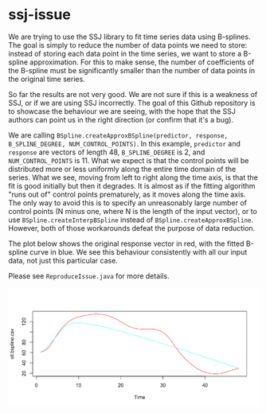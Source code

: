 # ssj-issue

We are trying to use the SSJ library to fit time series data using B-splines.
The goal is simply to reduce the number of data points we need to store: instead of storing each data point in the time series, we want to store a B-spline approximation. For this to make sense, the number of coefficients of the B-spline must be significantly smaller than the number of data points in the original time series.

So far the results are not very good. We are not sure if this is a weakness of SSJ, or if we are using SSJ incorrectly.
The goal of this Github repository is to showcase the behaviour we are seeing, with the hope that the SSJ authors can point us in the right direction (or confirm that it's a bug). 

We are calling ```BSpline.createApproxBSpline(predictor, response, B_SPLINE_DEGREE, NUM_CONTROL_POINTS)```.
In this example, ```predictor``` and ```response``` are vectors of length 48, ```B_SPLINE_DEGREE``` is 2, and ```NUM_CONTROL_POINTS``` is 11. 
What we expect is that the control points will be distributed more or less uniformly along the entire time domain of the series.
What we see, moving from left to right along the time axis, is that the fit is good initially but then it degrades. 
It is almost as if the fitting algorithm "runs out of" control points prematurely, as it moves along the time axis. 
The only way to avoid this is to specify an unreasonably large number of control points (N minus one, where N is the length of the input vector), or to use ```BSpline.createInterpBSpline``` instead of ```BSpline.createApproxBSpline```. However, both of those workarounds defeat the purpose of data reduction.

The plot below shows the original response vector in red, with the fitted B-spline curve in blue.
We see this behaviour consistently with all our input data, not just this particular case.

Please see ```ReproduceIssue.java``` for more details.

![Example plot of original vs. fitted curve](https://raw.githubusercontent.com/EXPEkmajewski/ssj-issue/master/ssh-issue.png)
